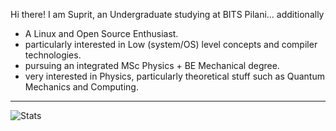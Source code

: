 Hi there! I am Suprit, an Undergraduate studying at BITS Pilani... additionally
- A Linux and Open Source Enthusiast.
- particularly interested in Low (system/OS) level concepts and compiler technologies.
- pursuing an integrated MSc Physics + BE Mechanical degree.
- very interested in Physics, particularly theoretical stuff such as Quantum Mechanics and Computing.
---
![Stats](https://gh-readme-stats-vercel-p6pk7qw74-suprit-s-jahagirdars-projects.vercel.app/api?username=wassup05&theme=tokyonight&rank_icon=github&show_icons=true&include_all_commits=true)
